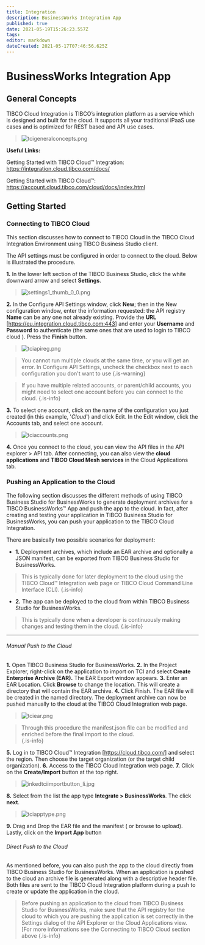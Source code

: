 ```yaml
---
title: Integration
description: BusinessWorks Integration App
published: true
date: 2021-05-19T15:26:23.557Z
tags: 
editor: markdown
dateCreated: 2021-05-17T07:46:56.625Z
---
```


# BusinessWorks Integration App

## General Concepts

TIBCO Cloud Integration is TIBCO’s integration platform as a service which is designed and built for the cloud. It supports all your traditional iPaaS use cases and is optimized for REST based and API use cases.

>![tcigeneralconcepts.png](/tcigeneralconcepts.png)

**Useful Links:**

Getting Started with TIBCO Cloud™ Integration:
https://integration.cloud.tibco.com/docs/

Getting Started with TIBCO Cloud™:
https://account.cloud.tibco.com/cloud/docs/index.html

## Getting Started
### Connecting to TIBCO Cloud

This section discusses how to connect to TIBCO Cloud in the TIBCO Cloud Integration Environment using TIBCO Business Studio client.

The API settings must be configured in order to connect to the cloud. Below is illustrated the procedure.

**1.** In the lower left section of the TIBCO Business Studio, click the white downward arrow and select **Settings**.
>![settings1_thumb_0_0.png](/settings1_thumb_0_0.png)

**2.** In the Configure API Settings window, click **New**; then in the New configuration window, enter the information requested: the API registry **Name** can be any one not already existing. Provide the **URL** [https://eu.integration.cloud.tibco.com:443] and enter your **Username** and **Password**  to authenticate (the same ones that are used to login to TIBCO cloud ). Press the **Finish** button.
>![tciapireg.png](/tciapireg.png)

> You cannot run multiple clouds at the same time, or you will get an error. In Configure API Settings, uncheck the checkbox next to each configuration you don't want to use
{.is-warning}

>If you have multiple related accounts, or parent/child accounts, you might need to select one account before you can connect to the cloud.
{.is-info}

**3.**  To select one account, click on the name of the configuration you just created (in this example, '*Cloud*') and click Edit. In the Edit window, click the Accounts tab, and select one account.

>![tciaccounts.png](/tciaccounts.png)

**4.** Once you connect to the cloud, you can view the API files in the API explorer > API tab. After connecting, you can also view the **cloud applications** and **TIBCO Cloud Mesh services** in the Cloud Applications tab.

### Pushing an Application to the Cloud

The following section discusses the different methods of using TIBCO Business Studio for BusinessWorks to generate deployment archives for a TIBCO BusinessWorks™ App and push the app to the cloud. In fact, after creating and testing your application in TIBCO Business Studio for BusinessWorks, you can push your application to the TIBCO Cloud Integration.

There are basically two possible scenarios for deployment:

- **1.** Deployment archives, which include an EAR archive and optionally a JSON manifest, can be exported from TIBCO Business Studio for BusinessWorks.  
> This is typically done  for later deployment to the cloud using the TIBCO Cloud™ Integration web page or TIBCO Cloud Command Line Interface (CLI).
{.is-info}

- **2.** The app can be deployed to the cloud from within TIBCO Business Studio for BusinessWorks.
> This is typically done when a developer is continuously making changes and testing them in the cloud.
{.is-info}
---
###### Manual Push to the Cloud 

**1.** Open TIBCO Business Studio for BusinessWorks.
**2.** In the Project Explorer, right-click on the application to import on TCI and select **Create Enterprise Archive (EAR).** The EAR Export window appears.
**3.** Enter an EAR Location. Click **Browse** to change the location. This will create a directory that will contain the EAR archive.
**4.** Click Finish. The EAR file will be created in the named directory. The deployment archive can now be pushed manually to the cloud at the TIBCO Cloud Integration web page.

>![tciear.png](/tciear.png)

> Through this procedure the manifest.json file can be modified and enriched before the final import to the cloud.  
{.is-info}

**5.** Log in to TIBCO Cloud™ Integration [https://cloud.tibco.com/] and select the region. Then choose the target organization (or the target child organization).
**6.** Access to the  TIBCO Cloud Integration web page.
**7.** Click on the **Create/Import** button at the top right.

>![inkedtciimportbutton_li.jpg](/inkedtciimportbutton_li.jpg)

**8.** Select from the list the app type **Integrate > BusinessWorks**. The click **next**.

>![tciapptype.png](/tciapptype.png)

**9.** Drag and Drop the EAR file and the manifest ( or browse to upload). Lastly, click on the **Import App** button

###### Direct Push to the Cloud 

As mentioned before, you can also push the app to the cloud directly from TIBCO Business Studio for BusinessWorks. When an application is pushed to the cloud an archive file is generated along with a descriptive header file. Both files are sent to the TIBCO Cloud Integration platform during a push to create or update the application in the cloud.

> Before pushing an application to the cloud from TIBCO Business Studio for BusinessWorks, make sure that the API registry for the cloud to which you are pushing the application is set correctly in the Settings dialog of the API Explorer or the Cloud Applications view. [For more informations see the Connecting to TIBCO Cloud section above
{.is-info}




















